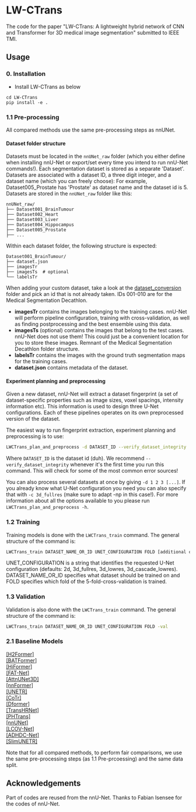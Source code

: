 # LW-CTrans
The code for the paper "LW-CTrans: A lightweight hybrid network of CNN and Transformer for 3D medical image segmentation" submitted to IEEE TMI. <br />

## Usage

### 0. Installation
* Install LW-CTrans as below
  
```
cd LW-CTrans
pip install -e .
```

### 1.1 Pre-processing
All compared methods use the same pre-processing steps as nnUNet. <br />

#### Dataset folder structure
Datasets must be located in the `nnUNet_raw` folder (which you either define when installing nnU-Net or export/set every 
time you intend to run nnU-Net commands!).
Each segmentation dataset is stored as a separate 'Dataset'. Datasets are associated with a dataset ID, a three digit 
integer, and a dataset name (which you can freely choose): For example, Dataset005_Prostate has 'Prostate' as dataset name and 
the dataset id is 5. Datasets are stored in the `nnUNet_raw` folder like this:

    nnUNet_raw/
    ├── Dataset001_BrainTumour
    ├── Dataset002_Heart
    ├── Dataset003_Liver
    ├── Dataset004_Hippocampus
    ├── Dataset005_Prostate
    ├── ...

Within each dataset folder, the following structure is expected:

    Dataset001_BrainTumour/
    ├── dataset.json
    ├── imagesTr
    ├── imagesTs  # optional
    └── labelsTr


When adding your custom dataset, take a look at the [dataset_conversion](../lwctrans/dataset_conversion) folder and 
pick an id that is not already taken. IDs 001-010 are for the Medical Segmentation Decathlon.

- **imagesTr** contains the images belonging to the training cases. nnU-Net will perform pipeline configuration, training with 
cross-validation, as well as finding postprocessing and the best ensemble using this data. 
- **imagesTs** (optional) contains the images that belong to the test cases. nnU-Net does not use them! This could just 
be a convenient location for you to store these images. Remnant of the Medical Segmentation Decathlon folder structure.
- **labelsTr** contains the images with the ground truth segmentation maps for the training cases. 
- **dataset.json** contains metadata of the dataset.

#### Experiment planning and preprocessing
Given a new dataset, nnU-Net will extract a dataset fingerprint (a set of dataset-specific properties such as
image sizes, voxel spacings, intensity information etc). This information is used to design three U-Net configurations. 
Each of these pipelines operates on its own preprocessed version of the dataset.

The easiest way to run fingerprint extraction, experiment planning and preprocessing is to use:

```bash
LWCTrans_plan_and_preprocess -d DATASET_ID --verify_dataset_integrity
```

Where `DATASET_ID` is the dataset id (duh). We recommend `--verify_dataset_integrity` whenever it's the first time 
you run this command. This will check for some of the most common error sources!

You can also process several datasets at once by giving `-d 1 2 3 [...]`. If you already know what U-Net configuration 
you need you can also specify that with `-c 3d_fullres` (make sure to adapt -np in this case!). For more information 
about all the options available to you please run `LWCTrans_plan_and_preprocess -h`.

### 1.2 Training
Training models is done with the `LWCTrans_train` command. The general structure of the command is:
```bash
LWCTrans_train DATASET_NAME_OR_ID UNET_CONFIGURATION FOLD [additional options, see -h]
```

UNET_CONFIGURATION is a string that identifies the requested U-Net configuration (defaults: 2d, 3d_fullres, 3d_lowres, 
3d_cascade_lowres). DATASET_NAME_OR_ID specifies what dataset should be trained on and FOLD specifies which fold of 
the 5-fold-cross-validation is trained.

### 1.3 Validation
Validation is also done with the `LWCTrans_train` command. The general structure of the command is:
```bash
LWCTrans_train DATASET_NAME_OR_ID UNET_CONFIGURATION FOLD -val
```

### 2.1 Baseline Models
[[H2Former]](https://github.com/NKUhealong/H2Former) </br>
[[BATFormer]](https://github.com/xianlin7/BATFormer) </br>
[[HiFormer]](https://github.com/amirhossein-kz/HiFormer) </br>
[[FAT-Net]](https://github.com/SZUcsh/FAT-Net) </br>
[[AttnUNet3D]](https://github.com/mobarakol/3D_Attention_UNet) </br>
[[nnFormer]](https://github.com/282857341/nnFormer) </br>
[[UNETR]](https://github.com/282857341/nnFormer) </br>
[[CoTr]](https://github.com/YtongXie/CoTr) </br>
[[Dformer]](https://github.com/kkk55596/D-Former) </br>
[[TransHRNet]](https://github.com/duweidai/TransHRNet) </br>
[[PHTrans]](https://github.com/lseventeen/PHTrans) </br>
[[nnUNet]](https://github.com/MIC-DKFZ/nnUNet) </br>
[[LCOV-Net]](https://github.com/afeizqf/LCOVNet) </br>
[[ADHDC-Net]](https://github.com/hengxinliu/ADHDC-Net) </br>
[[SlimUNETR]](https://github.com/aigzhusmart/Slim-UNETR) </br>

Note that for all compared methods, to perform fair comparisons, we use the same pre-processing steps (as 1.1 Pre-prcoessing) and the same data split.




## Acknowledgements
Part of codes are reused from the nnU-Net. Thanks to Fabian Isensee for the codes of nnU-Net.